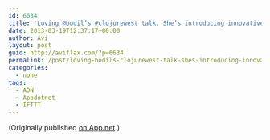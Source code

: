 ```yaml
---
id: 6634
title: 'Loving @bodil’s #clojurewest talk. She’s introducing innovative ClojureScript libraries at ~1 every ~10 minutes. Impressive. #tw'
date: 2013-03-19T12:37:17+00:00
author: Avi
layout: post
guid: http://aviflax.com/?p=6634
permalink: /post/loving-bodils-clojurewest-talk-shes-introducing-innovative-clojurescript-libraries-at-1-every-10-minutes-impressive-tw/
categories:
  - none
tags:
  - ADN
  - Appdotnet
  - IFTTT
---
```

(Originally published [on App.net](http://alpha.app.net/aviflax/post/4004527).)